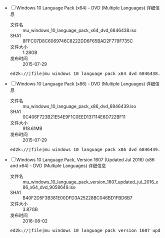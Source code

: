 *   <div class="checkbox"><label><input type="checkbox" data-url="ed2k://|file|mu_windows_10_language_pack_x64_dvd_6846438.iso|1370247168|ED038183115D03F8627F22593425F246|/" value="e953d299-3667-4153-a081-afc8f26ebead">Windows 10 Language Pack (x64) - DVD (Multiple Languages)</label> <span class="label label-primary getFileDetail" data-loaded="true" data-id="e953d299-3667-4153-a081-afc8f26ebead" data-loading="false">详细信息</span></div>

    <div class="detail">

    <dl class="dl-horizontal">

    <dt>文件名</dt>

    <dd>mu_windows_10_language_pack_x64_dvd_6846438.iso</dd>

    <dt>SHA1</dt>

    <dd>8FFC07D8C6069746C8222DD6F65BAD2F779F735C</dd>

    <dt>文件大小</dt>

    <dd>1.28GB</dd>

    <dt>发布时间</dt>

    <dd>2015-07-29</dd>

    </dl>

    <pre>ed2k://|file|mu_windows_10_language_pack_x64_dvd_6846438.iso|1370247168|ED038183115D03F8627F22593425F246|/</pre>

    </div>

*   <div class="checkbox"><label><input type="checkbox" data-url="ed2k://|file|mu_windows_10_language_pack_x86_dvd_6846439.iso|963231744|D6EF0A816846D3758B0D23894DA84159|/" value="f1345f3d-86de-4094-9298-0f54f0132e38">Windows 10 Language Pack (x86) - DVD (Multiple Languages)</label> <span class="label label-primary getFileDetail" data-loaded="true" data-id="f1345f3d-86de-4094-9298-0f54f0132e38" data-loading="false">详细信息</span></div>

    <div class="detail">

    <dl class="dl-horizontal">

    <dt>文件名</dt>

    <dd>mu_windows_10_language_pack_x86_dvd_6846439.iso</dd>

    <dt>SHA1</dt>

    <dd>0C406F723B21E54E9F1C0EED137114E6D722BF11</dd>

    <dt>文件大小</dt>

    <dd>918.61MB</dd>

    <dt>发布时间</dt>

    <dd>2015-07-29</dd>

    </dl>

    <pre>ed2k://|file|mu_windows_10_language_pack_x86_dvd_6846439.iso|963231744|D6EF0A816846D3758B0D23894DA84159|/</pre>

    </div>

*   <div class="checkbox"><label><input type="checkbox" data-url="ed2k://|file|mu_windows_10_language_pack_version_1607_updated_jul_2016_x86_x64_dvd_9058649.iso|4155375616|BA974F886DA8A1686ACD2E2A50263B2A|/" value="d921f25b-37de-4dbb-becf-d594d354350a">Windows 10 Language Pack, Version 1607 (Updated Jul 2016) (x86 and x64) - DVD (Multiple Languages)</label> <span class="label label-primary getFileDetail" data-loaded="true" data-id="d921f25b-37de-4dbb-becf-d594d354350a" data-loading="false">详细信息</span></div>

    <div class="detail">

    <dl class="dl-horizontal">

    <dt>文件名</dt>

    <dd>mu_windows_10_language_pack_version_1607_updated_jul_2016_x86_x64_dvd_9058649.iso</dd>

    <dt>SHA1</dt>

    <dd>B40F2D5F3B381E00DFD3A25228BC046BD1FBD6B7</dd>

    <dt>文件大小</dt>

    <dd>3.87GB</dd>

    <dt>发布时间</dt>

    <dd>2016-08-02</dd>

    </dl>

    <pre>ed2k://|file|mu_windows_10_language_pack_version_1607_updated_jul_2016_x86_x64_dvd_9058649.iso|4155375616|BA974F886DA8A1686ACD2E2A50263B2A|/</pre>

    </div>
